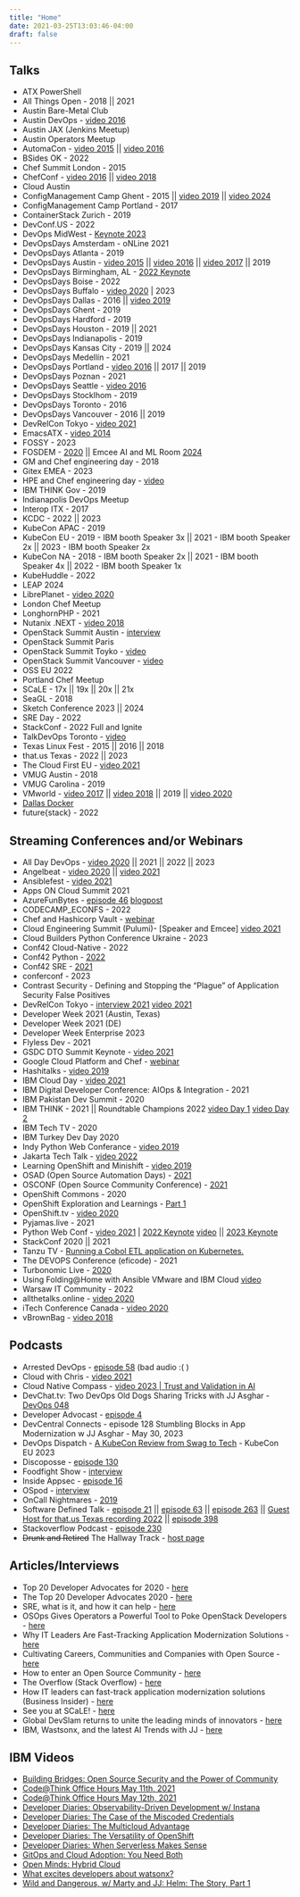 ```yaml
---
title: "Home"
date: 2021-03-25T13:03:46-04:00
draft: false
---
```


## Talks

- ATX PowerShell
- All Things Open - 2018 || 2021
- Austin Bare-Metal Club
- Austin DevOps - [video 2016](https://www.youtube.com/watch?v=lZKhwSGxa58)
- Austin JAX (Jenkins Meetup)
- Austin Operators Meetup
- AutomaCon - [video 2015](https://www.youtube.com/watch?v=qvSGJslwpDA) || [video 2016](https://www.youtube.com/watch?v=D3LS3lHWFnE)
- BSides OK - 2022
- Chef Summit London - 2015
- ChefConf - [video 2016](https://www.youtube.com/watch?v=HfYI1KcKFoo) || [video 2018](https://www.youtube.com/watch?v=jtgXQpcJFT0)
- Cloud Austin
- ConfigManagement Camp Ghent - 2015 || [video 2019](https://www.youtube.com/watch?v=W1d7r3mIj0A) || [video 2024](https://www.youtube.com/watch?v=U-H3s5V0w3Y)
- ConfigManagement Camp Portland - 2017
- ContainerStack Zurich - 2019
- DevConf.US - 2022
- DevOps MidWest - [Keynote 2023](https://www.sketchdev.io/devops-midwest-speaker-bio-page)
- DevOpsDays Amsterdam - oNLine 2021
- DevOpsDays Atlanta - 2019
- DevOpsDays Austin - [video 2015](https://vimeo.com/130554525) || [video 2016](https://vimeo.com/165731277) || [video 2017](https://youtu.be/Z0Qtf2XJBcA?t=1h10m49s) || 2019
- DevOpsDays Birmingham, AL - [2022 Keynote](https://www.youtube.com/watch?v=pJvDFpYKzv0&feature=youtu.be)
- DevOpsDays Boise - 2022
- DevOpsDays Buffalo - [video 2020](https://youtu.be/Kr9uc285Z2k) | 2023
- DevOpsDays Dallas - 2016 || [video 2019](https://www.youtube.com/watch?v=tcq1-kNQd2Q)
- DevOpsDays Ghent - 2019
- DevOpsDays Hardford - 2019
- DevOpsDays Houston - 2019 || 2021
- DevOpsDays Indianapolis - 2019
- DevOpsDays Kansas City - 2019 || 2024
- DevOpsDays Medellín - 2021
- DevOpsDays Portland - [video 2016](https://www.youtube.com/watch?v=JqwgmePMEw4) || 2017 || 2019
- DevOpsDays Poznan - 2021
- DevOpsDays Seattle - [video 2016](https://www.youtube.com/watch?v=9iuYqZU8mj8)
- DevOpsDays Stocklhom - 2019
- DevOpsDays Toronto - 2016
- DevOpsDays Vancouver - 2016 || 2019
- DevRelCon Tokyo - [video 2021](https://youtu.be/Aoliy98BCwI?t=1315)
- EmacsATX - [video 2014](https://www.youtube.com/watch?v=VO7xj2ArpZw)
- FOSSY - 2023
- FOSDEM - [2020](http://bofh.nikhef.nl/events/FOSDEM/2020/UB5.230/osslessons.webm) || Emcee AI and ML Room [2024](https://ftp.osuosl.org/pub/fosdem/2024/ub2252a/)
- GM and Chef engineering day - 2018
- Gitex EMEA - 2023
- HPE and Chef engineering day - [video](https://www.periscope.tv/HPE_ConvergedDI/1YpKkWlEYnjKj)
- IBM THINK Gov - 2019
- Indianapolis DevOps Meetup
- Interop ITX - 2017
- KCDC - 2022 || 2023
- KubeCon APAC - 2019
- KubeCon EU - 2019 - IBM booth Speaker 3x || 2021 - IBM booth Speaker 2x || 2023 - IBM booth Speaker 2x
- KubeCon NA - 2018 - IBM booth Speaker 2x || 2021 - IBM booth Speaker 4x || 2022 - IBM booth Speaker 1x
- KubeHuddle - 2022
- LEAP 2024
- LibrePlanet - [video 2020](https://media.libreplanet.org/u/libreplanet/m/lessons-learned-from-cultivating-free-software-projects-and-communities/)
- London Chef Meetup
- LonghornPHP - 2021
- Nutanix .NEXT - [video 2018](https://vimeo.com/270129963/9d32cc9b0f)
- OpenStack Summit Austin - [interview](https://soundcloud.com/thenewstackmakers/jj-asghar-interview)
- OpenStack Summit Paris
- OpenStack Summit Toyko - [video](https://www.youtube.com/watch?v=ivYYS_F7Rpw)
- OpenStack Summit Vancouver - [video](https://youtu.be/FBCKCO45xIw?t=34m35s)
- OSS EU 2022
- Portland Chef Meetup
- SCaLE - 17x || 19x || 20x || 21x
- SeaGL - 2018
- Sketch Conference 2023 || 2024
- SRE Day - 2022
- StackConf - 2022 Full and Ignite
- TalkDevOps Toronto - [video](https://channel9.msdn.com/Blogs/TalkDevOps/TalkDevOps--Introduction-to-Chef-with-JJ-Ashgar-as-a-DotNet-Developer)
- Texas Linux Fest - 2015 || 2016 || 2018
- that.us Texas - 2022 || 2023
- The Cloud First EU - [video 2021](https://youtu.be/OGFkz81mKf8?t=22331)
- VMUG Austin - 2018
- VMUG Carolina - 2019
- VMworld - [video 2017](https://www.vmworldonline.com/searchsite?search=SER1906BU) || [video 2018](https://www.youtube.com/watch?v=II4IsntZnyY) || 2019 || [video 2020](https://youtu.be/aBzJ6wrE6xA)
- [Dallas Docker](https://events.docker.com/events/detaihttp://jjasghar.github.io/talks/ls/docker-docker-dallas-presents-chef-habitat-docker-113)
- future{stack} - 2022

## Streaming Conferences and/or Webinars

- All Day DevOps - [video 2020](https://content.sonatype.com/2020addo-ct/addo2020-ct-asghar) || 2021 || 2022 || 2023
- Angelbeat - [video 2020](https://youtu.be/LVXiOyzuF_E) || [video 2021](https://youtu.be/spHxba0eARg)
- Ansiblefest - [video 2021](https://events.ansiblefest.redhat.com/widget/redhat/ansible21/sessioncatalog/session/1623166230807001Iqrk)
- Apps ON Cloud Summit 2021
- AzureFunBytes - [episode 46](https://www.youtube.com/watch?v=ZGNuhgR_SdE) [blogpost](https://dev.to/azure/azurefunbytes-episode-46-openshift-on-azure-with-jjasghar-4nh1)
- CODECAMP_ECONFS - 2022
- Chef and Hashicorp Vault - [webinar](https://www.brighttalk.com/webcast/11349/232851/manage-secrets-with-chef-and-hashicorps-vault)
- Cloud Engineering Summit (Pulumi)- [Speaker and Emcee] [video 2021](https://www.pulumi.com/resources/migrating-a-monolith-to-cloud-native)
- Cloud Builders Python Conference Ukraine - 2023
- Conf42 Cloud-Native - 2022
- Conf42 Python - [2022](https://www.conf42.com/Python_2022_JJ_Asghar_deploying_simple_app_kubernetes_openshift)
- Conf42 SRE - [2021](https://www.conf42.com/Site_Reliability_Engineering_2021_JJ_Asghar_migrating_monolith_cloudnative_stumbling_blocks)
- conferconf - 2023
- Contrast Security - Defining and Stopping the “Plague” of Application Security False Positives
- DevRelCon Tokyo - [interview 2021](https://www.youtube.com/watch?v=yzWFnsivCZQ) [video 2021](https://youtu.be/oJb2rA0yY-k)
- Developer Week 2021 (Austin, Texas)
- Developer Week 2021 (DE)
- Developer Week Enterprise 2023
- Flyless Dev - 2021
- GSDC DTO Summit Keynote - [video 2021](https://vimeo.com/572047609/ef164c1662)
- Google Cloud Platform and Chef - [webinar](https://www.brighttalk.com/webcast/10619/283199)
- Hashitalks - [video 2019](https://www.hashicorp.com/resources/how-to-terraform-ibm-cloud-to-play-nicely)
- IBM Cloud Day - [video 2021](https://ibmcloudday-vconf.bemyapp.com/#/conference/5ff8bc27013733001b01d3d6)
- IBM Digital Developer Conference: AIOps & Integration - 2021
- IBM Pakistan Dev Summit - 2020
- IBM THINK - 2021 || Roundtable Champions 2022 [video Day 1](https://www.youtube.com/watch?v=tXoMGP2yI0M) [video Day 2](https://www.youtube.com/watch?v=mJefrsMIlSc)
- IBM Tech TV - 2020
- IBM Turkey Dev Day 2020
- Indy Python Web Conferance - [video 2019](https://youtu.be/lGdoyHeHsBo)
- Jakarta Tech Talk - [video 2022](https://www.crowdcast.io/e/techtalk-feb1)
- Learning OpenShift and Minishift - [video 2019](https://www.youtube.com/watch?v=aIvLoZYBes05)
- OSAD (Open Source Automation Days) - [2021](https://osad-munich.org/en/deploying-a-simple-python-app-to-kubernetes-openshift/)
- OSCONF (Open Source Community Conference) - [2021](https://www.youtube.com/watch?v=_O1KjDY1Obo)
- OpenShift Commons - 2020
- OpenShift Exploration and Learnings - [Part 1](https://www.youtube.com/watch?v=d7nxzB0YtR0)
- OpenShift.tv - [video 2020](https://www.youtube.com/watch?v=erO6XXj8Kl0)
- Pyjamas.live - 2021
- Python Web Conf - [video 2021](https://2021.pythonwebconf.com/presentations/deploying-a-simple-python-app-to-kubernetes-openshift) | [2022 Keynote](https://2022.pythonwebconf.com/presentations/we-accidentally-created-a-serverless-application) [video](https://youtu.be/PmT2MD6_k8M) || [2023 Keynote](https://2023.pythonwebconf.com/presentations/taking-a-step-back-and-leveraging-gitops-to-wrangle-your-clusters-and-projects)
- StackConf 2020 || 2021
- Tanzu TV - [Running a Cobol ETL application on Kubernetes.](https://www.youtube.com/watch?v=yhC6SFZI8Mw)
- The DEVOPS Conference (eficode) - 2021
- Turbonomic Live - [2020](https://gateway.on24.com/wcc/eh/2339289/lp/2374731/demystifying-devops%2C-kubernetes%2C-and-cloud-native-applications/)
- Using Folding@Home with Ansible VMware and IBM Cloud [video](https://www.youtube.com/watch?v=fZVTTwKs2dA)
- Warsaw IT Community - 2022
- allthetalks.online - [video 2020](https://www.youtube.com/watch?v=ly0qNA3gs78)
- iTech Conference Canada - [video 2020](https://www.itechconference.ca/widit00042-on-demand.html)
- vBrownBag - [video 2018](https://www.youtube.com/watch?v=RwAFGK9mju4)

## Podcasts

- Arrested DevOps - [episode 58](https://www.arresteddevops.com/openstack/) (bad audio :( )
- Cloud with Chris - [video 2021](https://youtu.be/W4xoq_iCn7E)
- Cloud Native Compass - [video 2023 | Trust and Validation in AI](https://www.youtube.com/watch?v=SoZ4s1Ew0CA)
- DevChat.tv: Two DevOps Old Dogs Sharing Tricks with JJ Asghar - [DevOps 048](https://devchat.tv/adventures-in-devops/devops-048-two-devops-old-dogs-sharing-tricks-with-jj-asghar/)
- Developer Advocast - [episode 4](https://open.spotify.com/episode/01gsWap8IaGw98K7kgOu2y?si=9e9eaba390c149f6)
- DevCentral Connects - episode 128 Stumbling Blocks in App Modernization w JJ Asghar - May 30, 2023
- DevOps Dispatch - [A KubeCon Review from Swag to Tech](https://youtu.be/JZ4X5U6UO5s?si=F3n8BMcwRzclLbi4) - KubeCon EU 2023
- Discoposse - [episode 130](https://discopossepodcast.com/episode-130-the-why-and-how-of-developer-advocacy-and-tech-community-with-jj-asghar/)
- Foodfight Show - [interview](http://foodfightshow.org/2015/12/chef-and-openstack.html)
- Inside Appsec - [episode 16](https://soundcloud.com/contrastsecurity/devops-trends-and-best-practices-a-perspective-from-the-trenches)
- OSpod - [interview](https://itunes.apple.com/us/podcast/chef-jj-asghar-episode-48-on-ospod/id913351029?i=1000360509387&mt=2)
- OnCall Nightmares - [2019](https://www.podomatic.com/podcasts/oncallnightmares/episodes/2019-10-24T11_14_36-07_00)
- Software Defined Talk - [episode 21](http://www.softwaredefinedinterviews.com/21) || [episode 63](http://www.softwaredefinedinterviews.com/63) || [episode 263](https://www.softwaredefinedtalk.com/263) || [Guest Host for that.us Texas recording 2022](https://www.youtube.com/watch?v=n_RwGqqCTBM&t=1384s) || [episode 398](https://www.softwaredefinedtalk.com/398)
- Stackoverflow Podcast - [episode 230](https://stackoverflow.blog/2020/04/28/podcast-230-mastering-the-mainframe-cobol-ibm/)
- ~~Drunk and Retired~~ The Hallway Track - [host page](https://drunkandretired.com/hosts/jjasghar)

## Articles/Interviews

- Top 20 Developer Advocates for 2020 - [here](https://www.whitesourcesoftware.com/resources/blog/top-20-developer-advocates-to-follow/)
- The Top 20 Developer Advocates 2020 - [here](https://www.linkedin.com/pulse/top-20-developer-advocates-2020-sebastian-grodzietzki/)
- SRE, what is it, and how it can help - [here](https://www.toolbox.com/tech/devops/articles/automating-sre-to-scale-operations/)
- OSOps Gives Operators a Powerful Tool to Poke OpenStack Developers - [here](https://thenewstack.io/osops-operations-teams-dangerous-go-alone-take/)
- Why IT Leaders Are Fast-Tracking Application Modernization Solutions - [here](https://www.ibm.com/cloud/blog/why-it-leaders-are-fast-tracking-application-modernization-solutions)
- Cultivating Careers, Communities and Companies with Open Source - [here](https://www.ibm.com/cloud/blog/cultivating-careers-communities-and-companies-with-open-source)
- How to enter an Open Source Community - [here](https://developer.ibm.com/blogs/how-to-enter-an-open-source-community/)
- The Overflow (Stack Overflow) - [here](https://stackoverflow.blog/2022/11/01/homelabbbing-jj-asghar)
- How IT leaders can fast-track application modernization solutions (Business Insider) - [here](https://www.businessinsider.com/sc/how-it-leaders-can-fast-track-application-modernization-solutions)
- See you at SCaLE! - [here](https://github.blog/2023-03-03-see-you-at-scale/)
- Global DevSlam returns to unite the leading minds of innovators - [here](https://dataconomy.com/2023/10/13/global-devslam-returns-to-unite-the-leading-minds-of-innovators/)
- IBM, Wastsonx, and the latest AI Trends with JJ - [here](https://youtu.be/yXBhBnexjbY?si=9SuV8HY9lWI9bjSz)

## IBM Videos

- [Building Bridges: Open Source Security and the Power of Community](https://developer.ibm.com/videos/walk-and-talk-secure-open-source-with-todd-moore/)
- [Code@Think Office Hours May 11th, 2021](https://youtu.be/KV3-ohi2aQY)
- [Code@Think Office Hours May 12th, 2021](https://youtu.be/I2zjMc7yJ_U)
- [Developer Diaries: Observability-Driven Development w/ Instana](https://youtu.be/tM3XjSmlbCk)
- [Developer Diaries: The Case of the Miscoded Credentials](https://youtu.be/43jdluldDBc)
- [Developer Diaries: The Multicloud Advantage](https://youtu.be/GQodXQ5iyTI)
- [Developer Diaries: The Versatility of OpenShift](https://youtu.be/p6vn1tDr24U)
- [Developer Diaries: When Serverless Makes Sense](https://youtu.be/cq2SrECwf-E)
- [GitOps and Cloud Adoption: You Need Both](https://www.youtube.com/watch?v=BYTgP6GmwcQ)
- [Open Minds: Hybrid Cloud](https://www.ibm.com/resources/modernize/jjasghar)
- [What excites developers about watsonx?](https://youtu.be/kbksx4xn9UQ)
- [Wild and Dangerous, w/ Marty and JJ: Helm: The Story, Part 1](https://youtu.be/KU5hHtrX8ZQ)
